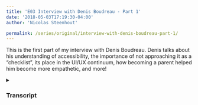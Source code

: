 ```yaml
---
title: 'E03 Interview with Denis Boudreau - Part 1'
date: '2018-05-03T17:19:30-04:00'
author: 'Nicolas Steenhout'

permalink: /series/original/interview-with-denis-boudreau-part-1/
---
```


This is the first part of my interview with Denis Boudreau. Denis talks about his understanding of accessibility, the importance of not approaching it as a “checklist”, its place in the UI/UX continuum, how becoming a parent helped him become more empathetic, and more!



<audio id="audio1" data-able-player preload="auto">
  <source type="audio/mpeg" src="https://a11yrules.ams3.cdn.digitaloceanspaces.com/podcast/episodes/E003-a11y-rules-denis-boudreau-part-1.mp3"/>
    <source type="audio/ogg" src="path_to_audio_file.ogg"/>
</audio>





<details>
    <summary><h3>Transcript</h3></summary>
**Nicolas:** Support for the Accessibility Rules Podcast comes from people like you. I really do appreciate your support.

Welcome, this is the Accessibility Rules Podcast. I’m Nic Steenhout, and I talk with people involved, in way or another with web accessibility. Today, we’re talking with Denis Boudreau. Denis is a good friend, that I’ve known for several years and I wanted to know and understand a bit more about his perceptions and philosophies about accessibility.

Good morning, Denis! Thanks for joining me with this conversation around web accessibility.

**Denis**: Good morning.

**Nicolas**: I like to let guests introduce themselves, so in a brief elevator pitch introduction, who is Denis Boudreau?

**Denis**: Well, my name’s Denis. I’m from Montreal, Canada. I work for Deque Systems. I’ve been working in Accessibility for about 17 years, doing mostly consulting, and training, and strategy with different clients, and that’s about it.

**Nicolas**: Okay, thank you. To get started, tell me one thing that most people don’t know about you.

**Denis**: I don’t tend to be someone who talks about his personal life much, so people may not know that I have three kids, aged 15, 13, and 9, who are very much into music. My kids all go to music school. As a matter of fact, my oldest son went to a summer camp last week, and we went to a concert last Sunday, which was really great. ‘Cause he ended up playing Game of Thrones, among other things.

**Nicolas**: How cool.

**Denis**: That was pretty cool.

**Nicolas**: That’s got to keep you busy, three kids? You must have developed a good sense of organization to survive that?

**Denis**: You would expect. You would expect, but not exactly. Yeah, I guess more than 15 years ago, my skills are better now, but there’s still room for improvement for sure.

**Nicolas**: Alright, thank you for that. So, we’re talking about web accessibility primarily today. There’s many variations on the definition of, “What exactly is web accessibility?” So how would you define that?

**Denis**: I like to define it with a very simple statement, which is that content needs to be usable by anyone on any device. Something I picked up a couple years ago, I used to define accessibility as being this very complicated thing, about making content accessible to people with disabilities, and people that are aging, and then there were all these other things that came into play, but ultimately what I realized that it boils down to content being usable by anyone, regardless of the device that they use.

**Nicolas**: Thank you, I think you mentioned in the past that you didn’t like to think about accessibility in terms of a checklist of things that needs to be met to comply. How do you feel about that now?

**Denis**: I feel very much the same way. Like most people, I started in accessibility, and accessibility started making sense to me by following checklists. That was the only way I could wrap my head around it. But what I have come to realize is that when you lean heavily on those checklists, you miss a lot of things. So, over the years I’ve come to integrate what those checklists are, and I still have that in mind as I assess a website for instance, but I really think about it in terms of user experience now, as opposed to just checklists.

So, it’s not so much that I want to be checking off every item on a list, but rather make sure that the experience that I work on, whether while designing a site, or working with a client that has an existing site, the goal is really to make sure that people don’t run into barriers or issues as they’re using that site, regardless again, of the disabilities that they may have or the devices that they may use.

So, yes, a lot of people do look at accessibility as a very binary thing, where you need to be compliant, or it’s not okay. I don’t tend to look at it that way at all anymore. Of course, every now and then you’ll work with a client that basically asks you for that specifically, and in those situations you do have to abide by that, but the way that I like to look at it, is really from the perspective of, “Can our users access the content without any barriers?”

**Nicolas**: Yeah. You mentioned UI a little bit. Where do you see the separation line between accessibility and UI or UX?

**Denis**: Again, if you had asked me that question five years ago, I would have had a very different answer I guess. Now, I look at accessibility as a subset of UX, a subset of usability. I don’t see it as a different practice at all, I see it as a simple … it’s very connected to user interface design, or user experience design. It’s just from a different perspective. It’s a more narrowed focus, I would say.

If you look at UX, for instance, the goal of a UX designer will be to make sure the experience that he or she creates will work well with the intended audience. That they will get satisfaction and pleasure from using that interface. In accessibility, we do the same thing, but our focus is not so much on this particular type of user, but rather users that happen to have a disability or users that happen to be older, and may struggle with content, or users that may be marginalized by technology, one way or another.

That’s where our focus is, but we usually want the same things, which is to create an experience that is satisfying for users.

**Nicolas**: Right.

**Denis**: Yeah, so I guess I don’t know where that line is anymore between the two. To me, accessibility is just a design now. That’s really what it is.

**Nicolas**: Yeah, I like that. I like that. You said you’re an Accessibility Consultant, so if I were to ask you, “Where does your role fall within the work of Web Accessibility?” “How do you include accessibility in your work, beyond the obvious, that it’s what I do?” How would you explain that?

**Denis**: Well, for the most part, my role these days is related to training. That’s where most of my energy goes into. So developing training content for Deque internally, leading some of the efforts that we have in developing content that we can deliver to our clients, so a lot of my effort goes there. Some of my effort also goes towards design, best practices. Inclusive design, for instance. A little bit of strategy as well, helping clients build programs for accessibility.

So, I’ll be working, for instance, with a client where they have some knowledge internally, but they can’t really figure out how to bring it to the next level. So, we’ll work with their executives, we’ll work with their managers, we’ll work with their stakeholders who work with their developer designers, like everyone, and help them put together a strategy. A plan to make it a more holistic … like create a more holistic approach to accessibility within the organization, for instance. So, there’s that.

Assessments of course, ’cause I believe that in order to remain relevant, you always have to assess sites, because you have to keep on top of the new and shiny things that are out there as well. So, just keeping that muscle flowing, so to speak, with assessments is also a big aspect of it. A lot of my work also, I guess, is related to public speaking. So, representing Deque in different conferences, or just sharing ideas with folks. That’s about it.

**Nicolas**: Yeah, that sounds like it would keep you busy, on top of being organized with kids, and work life balance.

**Denis**: Yeah, I can’t complain.

**Nicolas**: So, and you said that you’ve been doing accessibility in one way or another for about 17 years now.

**Denis**: Correct.

**Nicolas**: How did you become aware of the need for web accessibility? What was the trigger for that?

**Denis**: It came as a total unexpected discovery, I would say. I started in Web Development in 1997, and for about 3 years, I was working as a developer for a company in Montreal. Back then, you could not get training for web, you just had to pick it up, and that’s what I did. But I always had a knack for researching, and finding why things weren’t working, so very quickly I became sort of a lead on my team, to make sure that our process rather, would be as efficient as possible.

That meant trying to figure out why we’re spending so much time debugging Netscape 3, for instance, because we were developing for IE 3 back then, but basically our main browser on Windows, so anytime that we had issues with my designer friend’s computer, which she was working on a Mac, for instance, so anytime we had an issue with that, or something wasn’t showing up on Netscape, we had to figure out where that was. That was my job. So, I became known for being the person to go to, to debug and figure out those things.

Because of that, I guess resourcefulness that I had, which basically meant being able to open up a browser and search for answers on Northern Light, or Alta Vista, back then, one day a project manager came to me, and said, that we had won this bid for a redesign of a project for a University Hospital in Montreal, and they needed a site that blind people could use, because they had an aisle in that hospital for people with visual impairments. The project manager just dropped that thing on my lap, and said, “Figure something out, we have no idea what they’re talking about.” Neither did I.

So again, my good friend Northern Light came into play, and I discovered the Web Content Accessibility Guidelines 1.0, which had been released a year before.

**Nicolas**: Right.

**Denis**: I had no idea about that stuff, so that was in 2000. So, 1999 was when WCAG 1 was released, so I discovered that, and it instantly appealed to me. So while we never got that project, and we never really got to do anything with accessibility back then, that’s when I got interested in the idea. That’s when I started to read about it, and for a couple of years I was focused mostly on open web standards. ‘Cause 2000 was when the web standards project came together, WASP came together, modern browsers, following best practices for the open web and everything. So, I was very much into that, and accessibility sparked the same kind of interest in me.

Over the years, I started blogging about that stuff, and meeting people with disabilities in Montreal, and it just became a passion. It actually gave me a sense of purpose, because by 2002, pretty much done with web development, it always felt like you were creating the same exact site with a different logo and different color palette, but every company was pretty much doing the same thing online. So, I had done a couple of really big sites, and I was kind of bored with it, but then accessibility came along, and it just gave me purpose. All of a sudden, it wasn’t creating another brochure for someone, but rather enabling people to access that content.

As development became more complicated, and the browser supported more elements and the interfaces we created became more complex, inaccessibility became a much bigger problem, and that fueled me. I’ve never looked back since. So that’s what I’ve been doing since then.

**Nicolas**: That’s a very interesting timeline, and way to get into this line of work. I like that for you, it gave you a sense of purpose. It’s almost like going back to this question of checklists vs think about the people. So, you’re a compassionate person who wants to make a change in people’s lives. I can related to that.

**Denis**: I try to be. I try to be.

**Nicolas**: What would you say your personal experience of disability is?

**Denis**: My personal experience is only through the eyes of my good friends that I’ve made over the years. I don’t really have anyone in my immediate family, who has a disability, I’m the closest to someone who is disabled because I’m color blind, so I do understand a couple of things from that perspective, but yeah my experience basically comes from meeting people that had disabilities, and understanding over the years, what it means to them to be able to do some things, or feeling like they have to rely on other people to do things that I take for granted.

So my experience is really from the outside. That’s one of the things that I had picked up over the years, is that one of the worst things that someone like me could do, is try to pretend that I understand what people with disabilities go through, when they experience any kind of issues on the web, for instance, because I just don’t. I have a theoretical understanding of what that is, but I’ve also grown, I guess, a respect for what that represents, and the fact that I can’t really define it internally or personally.

So yeah, my experience is through the folks that I have met, who have a wide variety of disabilities. I’ve pretty much met everything that’s out there by now. I do a lot of usability testing, people with disabilities, so you meet people that have a very different approach to using the web than you do, in those situations, and you were talking about being compassionate or empathetic, it just comes with the territory I think.

When you see someone struggling to use your interface, if you’ve crafted and you’ve spent so much time on, and they’re not able to do something because of the colors that you’ve chosen, or because of the placement, or the location of those elements, or because content just flashes on the screen and makes it difficult for them to focus, those are all things that are really eye opening.

So yeah, my experience comes from that. It comes from seeing other people use the web, and struggling with the things that we just aren’t aware of.

**Nicolas**: Yeah, that’s good. I like that. It’s strange, because I’ve met some people with disabilities that are clueless about anyone else’s experience than their own, and I’ve met people without disabilities that have a greater understanding about the needs out there. So, for me it’s always interesting to try and figure out who is doing what, and what’s their background, and how do they get to that point, and what kind of an understanding is there about the work that’s being done?

So, I like that you have such a varied experience, even though it’s not a direct personal experience per say, but you’ve had a chance to get really good rounded perspective, because you’ve worked with so many different people with so many different impairments.

**Denis**: See one thing, as you were talking, it sort of came to me. I think that the most valuable thing that I ever got, that helped me grow in understanding this has nothing to do with accessibility or even the new people with disabilities. It has everything to do with becoming a father. Before I was a dad, before I had kids, I really wouldn’t care much about other people, it was about me. Then, all of a sudden, I had these little people around me, running around, and I became much more aware of others, and much more sensitive to others, I guess.

So, I think that’s what really sparked it. I had my first kid in 2001, so that was like one year after discovering WCAG, so that’s always been there. I like to think, at the very least, that as I was growing and understanding, that not everybody was using the web the same way that I did, I also had that sensitivity about how unfair that was, because I was also caring about other people more at that point. I was starting to open up to other people. I think that really had a huge impact. Yeah, I think that’s somewhat related to why I care now.

**Nicolas**: Yeah, I can see that happening. Which hurdles did you face personally? How did you overcome them as you were growing in your understanding of accessibility and all this involved around that? Were there barriers that you faced?

**Denis**: Every day, I would say. I mean every single day, there’s a barrier, there’s a struggle, there’s something that I don’t understand, something that is complicated, something that I don’t feel adequate or competent for. There’s always something to learn, so generally speaking I would say there are many barriers all the time. One very specific that comes to mind was going from that point where I relied on say, the WCAG 2 standard as a checklist, to developing a more holistic approach to assessing for instance.

That was definitely a big hurdle, and I pushed back on stopping to use a checklist for the longest time, and I had a good friend of mine, she was always heckling me about the fact that I relied on that checklist so much, and that there was more to it than just a couple of requirements. While, what she was saying made sense to me, I just could not accept it, because I felt that if I was going to just drop that checklist, I would no longer know what to do.

It took me years to understand that once you knew what that checklist was about, you basically just follow your gut. You go on a site, you look at the content that’s there, you look at the interface, maybe you open up a screen reader, maybe you open Dragon Naturally Speaking, you use different tools, you try to use it from those perspectives, and you see things are not working, or you notice that things are missing. It’s not so much that capture every single detail that the page may have that would not comply, but that you find the things that are really going to have an impact, and you fix those things ones by one until you can’t find anything anymore.

When you can no longer find anything, then you involve other people that have disabilities, and they will help you find more things that you never could have found yourself. Going from that initial phase of I had this checklist, I check every single box, I’m good, my job’s done, to the other phase that I described, where it’s a very holistic and iterative approach to fixing things and finding issues, and refining what you have, and then finding other people that have, say they are blind, or that are deaf, or that have mobility impairment, any type of disabilities involved in as well, and working with them to find more things to fix, or to improve.

Going from one mindset to the other was probably the biggest hurdle that I faced in my career, I would say.

**Nicolas**: That sounds like a pretty major shift in thinking. It was. It was, yeah.

**Denis**: You’re talking about fixing things one thing at a time, how do you reconcile that with what seems to be asked from a lot of accessibility consultants by businesses, which is audit our site? So, how do you put that in practice between just doing pure assessment if you will, and taking this approach of iterative fixing, one thing at a time?

**Nicolas**: I think it’s true education for the most part. Most of the clients that I work with are coming to us because there’s a concern. Someone may have filed a complaint, they may be worried of getting sued, they may have heard about this accessibility thing, and now they’re worried for one reason or another, most of the people I work with come from that place.

Then, my job becomes to guide them gently through those checklists to make sure that they feel safe about that part, but then also educate them that there’s more to it than just that. So, in those situations where someone comes in and says, “We’re under litigation,” for instance and, “We need to make sure that we are WCAG 2 AA Complaint.” That’s a very different perspective than just to say, “I heard about accessibility at a talk,” or someone gave a talk, or maybe they came and listened to me speaking, and it sparked a light bulb. They want to do this. They have the ability in the organization to make a significant change, and they say, “I want to approach it that way, I like what you said, I never thought about the fact that we were unknowingly discriminating against people, and I can’t have that, I want to fix things.”

Then they’re being much more proactive about being inclusive. So, that’s definitely what I prefer, because from that point we work from the perspective of, “How can we make things better for everyone?” But most of the time, the clients that we get don’t come from there. Hopefully, they get to that place eventually, because as they integrate those concepts, then their own understanding expands, and they become more aware and more empathetic as well. That’s what we hope for all of our clients, that they get to that point, where they really want to do more, because it’s the right thing to do.

Reconciling the two is difficult in a way, but you just have to be pragmatic about it. Every little improvement counts, and every little improvement is a step towards a better user experience. So, all the stuff that we can do while under the client’s perspective is great stuff, like some clients may be saying, “We want to hear about the requirements and the failures of WCAG, we don’t want to hear about best practices,” for instance. We’ll still try to listen to those things, because ultimately we’re also helping them provide a better experience to their users, and by doing so, we’re also minimizing the possibility of them receiving a complaint as a result of content that’s not accessible.

I think a big part of my job is to help others understand that there’s more to it, than just that checklist like I said. But it starts with the checklist for most people, because they have no other way to understand. I, as a consultant need to be very empathetic to the fact that it took me years to go from that checklist to that other state, so I can’t expect them to understand that over the course of a project in that sense.

It might take more time, but by being welcoming and warm, and understanding, and guiding them gently through those steps, showing them that using a particular technique that meets WCAG will still leave a lot of people unattended for, or uncared for, then hopefully they understand that, “Yeah, this other technique might be a little more difficult to put together, but it will be better for more users, so therefore we’re going to go for that one instead.”

**Denis**: Yeah.

**Nicolas:** So, there’s that. But, it’s all about trying to care as much as possible, and be patient, so people understand why it matters as much as it does.

**Denis**: Yeah, it does matter quite a bit doesn’t it? On that note, Denis I think we’re going to wrap this segment of conversation. Thank you for your fantastic and candid answers to my question. We will finish our chat next week, if that’s alright with you?

**Nicolas**: Sure. Yep.

**Denis**: Thank you, we’ll connect next week again.

**Nicolas**: Yeah, take care. I’ll talk to you later.

**Denis**: Great.

**Nicolas**: Is your website accessible? Contact me through my website at [incl.ca](http://incl.ca), if you want my help to figure it out.
</details>